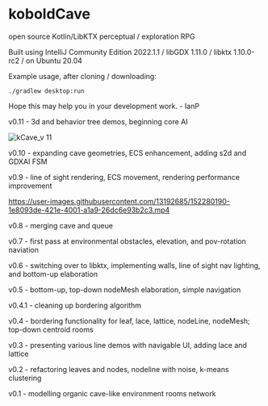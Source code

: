 # koboldCave
open source Kotlin/LibKTX perceptual / exploration RPG

Built using IntelliJ Community Edition 2022.1.1 / libGDX 1.11.0 / libktx 1.10.0-rc2 / on Ubuntu 20.04

Example usage, after cloning / downloading:

```./gradlew desktop:run```

Hope this may help you in your development work. - IanP

v0.11 - 3d and behavior tree demos, beginning core AI

![kCave_v 11](https://user-images.githubusercontent.com/13192685/160516071-a47f2748-bbed-45a1-8211-0ccf2dc4b611.png)

v0.10 - expanding cave geometries, ECS enhancement, adding s2d and GDXAI FSM

v0.9 - line of sight rendering, ECS movement, rendering performance improvement

https://user-images.githubusercontent.com/13192685/152280190-1e8093de-421e-4001-a1a9-26dc6e93b2c3.mp4

v0.8 - merging cave and queue

v0.7 - first pass at environmental obstacles, elevation, and pov-rotation naviation

v0.6 - switching over to libktx, implementing walls, line of sight nav lighting, and bottom-up elaboration

v0.5 - bottom-up, top-down nodeMesh elaboration, simple navigation

v0.4.1 - cleaning up bordering algorithm

v0.4 - bordering functionality for leaf, lace, lattice, nodeLine, nodeMesh; top-down centroid rooms

v0.3 - presenting various line demos with navigable UI, adding lace and lattice

v0.2 - refactoring leaves and nodes, nodeline with noise, k-means clustering

v0.1 - modelling organic cave-like environment rooms network
